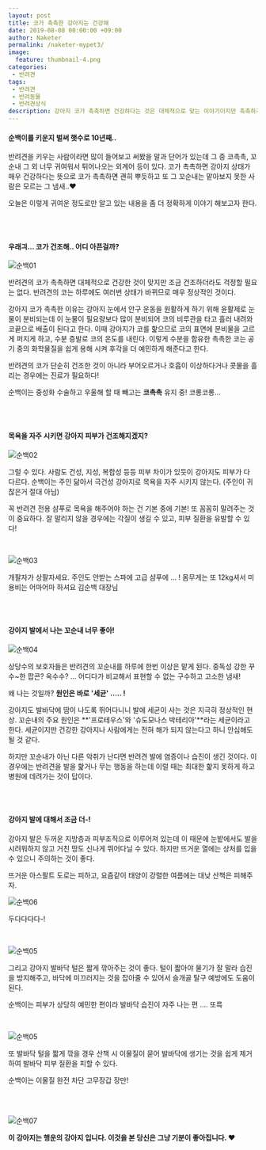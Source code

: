 ```yaml
---
layout: post
title: 코가 촉촉한 강아지는 건강해
date: 2019-08-08 00:00:00 +09:00
author: Naketer
permalink: /naketer-mypet3/
image:
  feature: thumbnail-4.png
categories:
 - 반려견
tags:
 - 반려견
 - 반려동물
 - 반려견상식
description: 강아지 코가 촉촉하면 건강하다는 것은 대체적으로 맞는 이야기이지만 촉촉하지 않다고 해서 건강하지 않는 것은 아니다. 가볍게 알았던 반려견 정보 조금 더 알아보자.
---
```




#### 순백이를 키운지 벌써 햇수로 10년째.. <Br>

반려견을 키우는 사람이라면 많이 들어보고 써봤을 말과 단어가 있는데 그 중 코촉촉, 꼬순내 그 외 너무 귀여워서 튀어나오는 외계어 등이 있다. 코가 촉촉하면 강아지 상태가 매우 건강하다는 뜻으로 코가 촉촉하면 괜히 뿌듯하고 또 그 꼬순내는 맡아보지 못한 사람은 모르는 그 냄새..♥

오늘은 이렇게 귀여운 정도로만 알고 있는 내용을 좀 더 정확하게 이야기 해보고자 한다.

<Br>

<Br>

#### 우래긔... 코가 건조해.. 어디 아픈걸까?

![순백01](https://lh3.googleusercontent.com/qGGFc7W5l0b7SRdWoTsKo937xXx--7WotjdMF9Kpqh4tHlckvnqml96HAQCO6ScBwIEi18i3YMTdg8ml2eXGG6cVQJuP0GWKpZURdk6vNB_v2fQZk9-hf9IoyZ4PD8e3y7tftXr6VgNTIKgYlFWxUXqAJ76hKZNSRnj1hQsJco9r6hvqzNf16m2dW7KLxcYJGkhQu_EhmYARq1W2LwU87V4vYTTuzHzgvnZpt0CbKrqxPm3Yrw-b98-S52jQwQZqDZRZsteKpFGlQMcXt1PchBM2MEF2TxAIOG4BPIV_4C4dlfDyXRuSxIHAF6n4NLKN94lLfus2Ckef6_OEtGZhq28IuNZh3nn3uuf0cewaD5P-lBZ8oJuE5db5OV0hTMXAeT1wCWOGOMRnHznXQCi3zRWhXAGoQfurzayLT9A4uui_BCmmueOrfa6TNCPCHAz4aYkhjilJeACGEPCyAdDKatwSM4RJu4YZVe9nOharC2j1sB0d8KkJdSNWA7uUB_eNG9wPwHLLyi00QtedsShbXOt4SfIz0Sh__W5Y5nJdjqIIUXKigqswKM58X0ZENGhUuCB5HSVDlYrYezEmweqI5atvzD3nYrBtG5t2p6LapR1gEu96gl3b0A-GuK65FBhYhRfon50k4bMLe0HlyXq2jWkyCapo69ym00ycvH7s9NyQD0fndxLH7Nf8Eq_r9UWYaljvSFZdT2g5rSUv_SwbrcZp=w886-h466-no)

반려견의 코가 촉촉하면 대체적으로 건강한 것이 맞지만 조금 건조하더라도 걱정할 필요는 없다. 반려견의 코는 하루에도 여러번 상태가 바뀌므로 매우 정상적인 것이다.

강아지 코가 촉촉한 이유는 강아지 눈에서 안구 운동을 원활하게 하기 위해 윤활제로 눈물이 분비되는데 이 눈물이 필요량보다 많이 분비되어 코의 비루관을 타고 흘러 내려와 코끝으로 배출이 된다고 한다. 이때 강아지가 코를 핥으므로 코의 표면에 분비물을 고르게 퍼지게 하고, 수분 증발로 코의 온도를 내린다. 이렇게 수분을 함유한 촉촉한 코는 공기 중의 화학물질을 쉽게 용해 시켜 후각을 더 예민하게 해준다고 한다.

반려견의 코가 단순히 건조한 것이 아니라 부어오르거나 호흡이 이상하다거나 콧물을 흘리는 경우에는 진료가 필요하다!

순백이는 중성화 수술하고 우울해 할 때 빼고는 **코촉촉** 유지 중! 코롱코롱...

<Br>

<Br>

#### 목욕을 자주 시키면 강아지 피부가 건조해지겠지?

![순백02](https://lh3.googleusercontent.com/wol8GxuJgILPP-xp04YE31LCogCF2V6oroBX8w6ECXOfOYbY4Z6Da9517Ba04c4R2lcEFagWKu8LnQV37c-rrtZfTTdoxdX0jybBzCEYJqE_GKOEgFDYvJdLPzQ2RNKmi13FmBMAuClYlskXbW070x3Xs7A6fDL3FhVtKVQlH1w2mExesmRLg_NEVrEYbkTtB89v2-F4O8A41SvP-Y5G7_8zekqxnNv0fAj5SuflD-uFnFKcIUlBPLFy2NJDaPTJ89JF9XB1PtCUzXebvZWwCraF9A9qGH7tHuyG92riRSgbH5qwqHD9Q72syYsKIyyvl53gMr0kJc8uR_4q-cQxmhCMVH26zhyC59u9QntlJhLakdCd18gDKLgWMj8ZhACdCsw6dSkYGiRPPHIK5zdF91My8HC8kGKR-SJwJpJMzCoAmhjAq5hsE_KUCK6b3zzBvQk-T28H0NR_lHoth84DNJ8AWRMCDUw3xtDrDfykS-YY499jafinb2PJnEFsPpuRFW2s6OCb3Hzg4pi-gM4kgg-WR1O36PY_hHMHfcna1leZB_elbrbmGzpSA0J2iQ8GYRK35cvG1QR1YZKpI7y5dQ1bBH6kgA73FHSbXAr880cStWacTOYorkQWnVQqh8_tnxdwK3CNuGe7TQJ7GwAlDlw9iX7asEiRQGKGIDCEi8vDWjJM2jZB00MzBhmtShp2cHsOBSgOAwqVOAt7RCz5w7sL=w886-h466-no)

그럴 수 있다. 사람도 건성, 지성, 복합성 등등 피부 차이가 있듯이 강아지도 피부가 다 다르다. 순백이는 주인 닮아서 극건성 강아지로 목욕을 자주 시키지 않는다. (주인이 귀찮은거 절대 아님)

꼭 반려견 전용 샴푸로 목욕을 해주어야 하는 건 기본 중에 기본! 또 꼼꼼히 말려주는 것이 중요하다. 잘 말리지 않을 경우에는 각질이 생길 수 있고, 피부 질환을 유발할 수 있다!

<Br>

![순백03](https://lh3.googleusercontent.com/gdosFLtHP4tAObN_eVmOt5ppME_2Dxhj2fjxT2-lTZpcEQLkA4b25wTy3ryvepzTVI7UPK-rBFPssKdHD4eCAZr97BbE12eUXbQk8R7Lnzlsiddgkw8gVJy2GYd88KhDEAhp_Z5Fv-qy75jbW9JnjJrLoa5IevFoNOugOB2wZaEaWB2SSH0WG1fuIg25i0xBa8lXW1UuUnEOrUgtIjGWEAKpfzFX0adIgbyaw1VZk3u5M7_VPTk2dFDmcFMXamEEpaV85cF--NzqNvahV8MGNg9pod3ajLyCNYF9p6MHJY3SHYogF2hfo5SvhDpCvjkgYvbvg3veukKny1PQC9rD72qEherwQE6AZE4xC1D4PFMBCLl3jA8DVztSvm-A3fNxaCEsg0Pom-WpkwCG8B9MSiM6_1xTnWteCOCScRcOoF5Cxnbw0c4GG9dBV65voWbdGDO5m6mXDXigJwes-MhW152t5fimP-xmWXiYKUwL7amZkDY0zZ0ZstsOPX2l-ZKbrz8pgQgI8cAaSEi-FYPDx051LV81Sy34Z74yYuAYNaJD1fnDb6_R5bAcwOgXKLjJWOE2FzXGmG7pa-W-8RbCLTQj7lroZrWLf5fvF09roU4ff_0kMzROXmgoAYW5rVvQh9Karr11XC0iPs-DswD4KpkXqVxK-o1Ob7SUEmW_KNmt6zxzBYkLz2HCZ-XSK3suxEw726Bnw9-FODCAY4Ax51TF=w886-h863-no)

개팔자가 상팔자세요. 주인도 안받는 스파에 고급 샴푸에 ... ! 몸무게는 또 12kg셔서 미용비는 어마어마 하셔요 김순백 대장님

<Br>

<Br>

#### 강아지 발에서 나는 꼬순내 너무 좋아!

![순백04](https://lh3.googleusercontent.com/nSGJH1wFqu1rCgBNRTraP_gix2bfyEtOLQ6kY4SFITpgtkLknGhRVQPXvXK0bqBPn5QZ0fo6aMQUh4B4DNi-XM9wMq637_bxplhc9vIl-_H2fqtmj0EXTDgTWBpSfHTXDqIwoie1emZ3Yky0Yyxu7p24RUhLg9i0wHmBQaUEADSEfnPfxTUNEEo4jOzyxuLg0cLvIM7p6w0I38q6PXMAHlT8UNPV96dAP7yVr8pbf8K6XoLPmJfK0VSf9TSb-CD81-aBNsC_c7T2aAhjSsjLHmpSiA_OLKb8hpU8KyVImK0RTbly3_uYVsHqIJVEsfOA4vL6je9pJXhW9zfKTtG4DojGIEXZdMQDr5UDwQBt62pFHSPpfdwEzVb0n-FlZhZSUohmoiIKr_mlLce222BYjzawbfUBL77Q1EJ5phh27N40XbElzptEDKq2SxTos5tmW1wTY6a-OWk78rRu0a3axQHcGjCkBB2-kPMEq4_2OC196YxECOQDv3uLr-Q_g5nEdFrMmo2Ow8iLHJuXPzPyz2SIgbRyzGL8h_GDd9vhM1_zp2CflLOPYmf2rmVYUl210fKAOCMniwWFhoJoKcXZKAKary4h_eCJbYYFNeyO2YaE2e40LZuw7ClTAJRy3tjtuMDQhxd-pIS63meqBUGaz3u5XDwt4DtATEa1U_nH9VfO1dF7GYBSrDVBxAcdQcDu4b3aD3C0nomiI6E0hcqGDXjx=w886-h466-no)

상당수의 보호자들은 반려견의 꼬순내를 하루에 한번 이상은 맡게 된다.
중독성 강한 꾸수~한 팝콘? 옥수수? ... 어디다가 비교해서 표현할 수 없는 구수하고 고소한 냄새!

왜 나는 것일까? **원인은 바로 '세균' ..... !**

강아지도 발바닥에 땀이 나도록 뛰어다니니 발에 세균이 사는 것은 지극히 정상적인 현상.
꼬순내의 주요 원인은 **'프로테우스'와 '슈도모나스 박테리아'**라는 세균이라고 한다. 세균이지만 건강한 강아지나 사람에게는 전혀 해가 되지 않는다고 하니 안심해도 될 것 같다.

하지만 꼬순내가 아닌 다른 악취가 난다면 반려견 발에 염증이나 습진이 생긴 것이다. 이 경우에는 반려견을 발을 핥거나 무는 행동을 하는데 이럴 때는 최대한 핥지 못하게 하고 병원에 데려가는 것이 답이다.

<Br>

<Br>

#### 강아지 발에 대해서 조금 더-!

강아지 발은 두꺼운 지방층과 피부조직으로 이루어져 있는데 이 때문에 눈밭에서도 발을 시려워하지 않고 거친 땅도 신나게 뛰어다닐 수 있다. 하지만 뜨거운 열에는 상처를 입을 수 있으니 주의하는 것이 좋다.

뜨거운 아스팔트 도로는 피하고, 요즘같이 태양이 강렬한 여름에는 대낮 산책은 피해주자.



![순백06](https://lh3.googleusercontent.com/KU1M3cwpWWJsU4dyW-c8-orwjLML8FyiUz7mtfFu9b3rY3DJOBijMrsUUDlX7YbkWQ8Il_m_KZcKLRX2p-C7Hub6N4_7yX43Vi0Wc_PTAvgCyIDso7zJQ-spz3Oqs5hvM9_tgSITZ03HZkvvcK2JKAraWqoV2cJgVTGkC_vaxRlcziRKVr7h6zRy_RgVISMgu3fejOXGtLyItuKBKTUCg5bdvTjqxVvUGsKvdaKf39_CgRX31bQ9izTWksOVjhANbE7T3wCT70eFqUMhOYul2P_5L__WXTwPFa2AQoyMgKOWHqh_ifS-XzCPFk779uNTvi9Z2R6hs00I5Do6FkCFEdM_uk3AC1rG7vO3BSLWR44VWwehqOl9ljuELVI_ZmM2npznC3EvAArlHUxj5gRehjjP_Y03mh0J6T1TmuMo8eiQS8EQrEGcU_m3i4_HvomHjPVpHg9Ur8JO4cUqQu_EOvmZmuXwkG9_aY6ZCNuv94uadT7wDHZW5uLPnNweiA3PY2t8ORnQCbXRrNhNitedtcu8Lb6c9ms7H1s_tBMxn-mqN47cVYLCCr3cBhxT0HlktXwpEX0G00vIAtZ1Wf22-MLRagurupch0_diNlwFgYJy1V08bag9bA-vm6zPz4arf4ZkUEBmMI5W6QOdzMwE1o0wplanipH-lTI0F8a5U_opslca5_aa94tzCkGCreV11m8z9hLafrKVgpDpsUA0sVae=w886-h466-no)

두다다다다-!

<Br>

![순백05](https://lh3.googleusercontent.com/z7vdnqXEqa1jvdgEFhOwultbrcvn_6l2r0VwTJmyDMJgQo-IJ2DoSULSG820PziqmKwCHsu-zo5qGHy5nxrHnsDh85pN-kiG8EViwgI0FPoak35FSVdx-WhTWwji6oe7wtODlU-Lzz7diGib1gJtKbvSXR0WNSaSQFCRFOF2pKWgFPLMzF5ZOwmifqevePwgXA9njxgd7x6_rvObixO04lQ3aeoqwhfbjo-pWtJ82xNQnlYaJ2CUrD_p5f3RH1jBVMzC-Fyg6dYafeWZcRY35qGSLPEPXp5_lVcCK99f9DobihRQQirHs0MTyxXAxokNwXyDJK1X5B3yr9k4T7hEV3nJIM46b6wJZRQqjCp63NQy7sgOM1x2z6uYk8c6dJ16xh_v4sVhLh9VIwnEl3iwI0YJuhtpd15JZ13DyWz962IooS_8sl4Or-8trGqlucXmOn7BU5g6ms-6rn-wP6xIAPa2_u72FYnRFlWcY0_z3hCg-oql1qS6hyCgsDTsCFOhrEq1D93sY_8KuuDy07Hmd42IPvhuh3ErOkupr0jmL-usCU7bIrXGOMO4kBbGjdqP0WVb6cISUZAbJCz9x2gno_J1UMQK9HxWxBNEhXpsjNd18fDYWbZnCXa1JEx64vmwXqu96meLOuWzDbDxOffLv1EWzDFnswGYanBVjCR0fDGvPA-wIRKVl_5aFSFiNpQCJawY3OZJpGseC5x7qOcOTsPn=w718-h378-no)

그리고 강아지 발바닥 털은 짧게 깎아주는 것이 좋다. 털이 짧아야 물기가 잘 말라 습진을 방지해주고, 바닥에 미끄러지는 것을 잡아줄 수 있어서 슬개골 탈구 예방에도 도움이 된다.

순백이는 피부가 상당히 예민한 편이라 발바닥 습진이 자주 나는 편 .... 또륵

<Br>

![순백05](https://lh3.googleusercontent.com/LyQSQVx4DXo9dCB5QbfnQAxN9enwh_wIlr_AwMJ_YiDh20oHq6xDSEJr1F7m6DUquKHdiokvwO-c0Qgu19QBcWEDUFc-63YWdkfooRSS0EexAkYDKP30mlaMFK-aXbIOd0XGUI4AkVLNDkgEmzENxYfUQJZjI1Y7pSlIqGDFt6FfWtip-_9FpzW5TZjBX29jdY3IaJtT8McB2oN3XgC6Qo3kevxTFqAdcmDChiaQQbx16oVRvr0Xfwju9ROD-qsjY6Efq2K2sn5dSWXsZPO1QjXRLhTsc8gPVXaUs0YRDrPzWl8tpLpk0No_xSMr1fMACNsPBA5B8Q8HYtn-1e5t-bUU2Qoalxi-E705erL9u4_62Bnp3Fm30O0n3JccqQFKJWrLBvgnM9tSBi7dfCnFzb7Pbz89A5npEUKGARtZqSqFaAtZlowCWyhSzqaT0JR2bZTrCDTXP7HAI4-366cNssA2dRXPB23BoGk2Iq9QST8P92OSF3ZKuMNzIKCE7ljZeo__6N1d9R8Gw8x1DfHMr1DVV5bzPL5MnTxVS2lAGNJ60u4cehZYjq2EB15yYzIGGCF_4HKuTE1qamlcudBcaG1F-tHRk58Px8ytQk1WYnzgU2OoI0_a-a2AIGpj7U1EvDQrrs8D_1W61nZXQmmEhFkJ3J6oh9hYL7EBhPGlr7tUvUjn2JhOuCHXIqI_lIF6xluoGdNMMnJ6hDbp4_F6v8JD=w886-h466-no)

또 발바닥 털을 짧게 깎을 경우 산책 시 이물질이 묻어 발바닥에 생기는 것을 쉽게 제거하여 발바닥 피부 질환을 피할 수 있다.

순백이는 이물질 완전 차단 고무장갑 장만!

<Br>

<Br>

![순백07](https://lh3.googleusercontent.com/tZozGJbIQnmKISeXWoTVnrfOWysgYce-mT_udzTcr9mEtFw7qUO_iKO63yYagnbqGCLJmTNdIHNRinkL_RD-uiFBVBtzRZZVAryPsXf5IIJQWefJdFOAaHcmQf_eLe5V8gvNHPyEENMXGoF5ppwTaCIuVFeRjH7_W5uHPqVwDe8lV85lBkUwFj1OiqUqr4jV5P7mdhT8IyQ9miGUIwY_YfSfR8OycqIvTB6rKrI90sryCnSErdGXCk9IuR8OSltUVm2Feszvn0FUbERpYIWW9_BhOFsLTePZd2ByJX9jz4x-a5R14uTAKADxqt52Ad78DKxCZZWTVdbc0KRgkxeam8dK9wsLctTsJTyaW2HciSvA0BxTO943jSIa7XsJqL62ZlodaVx_b7OoiusUXXl4JqXccz_mBcQK3BFdkBeoEtzvH4pl9uQe31HoJLYQTdUSpIsvU4l2n73-QCEp48e2St_tADObYOcva1f8kLhfnXME6L7y1oqlprgpZN8F9uc9BReqHMqAib-QXlningwMCeEGxyT73YXi7JBaYdZ6XAfPCgB3VIZkhcrXICqqhEsyvOcMwAWjEdA8Xz8pCsdpZ6g5KTt2AcSQUnjaSqvttUzGE5bgiQnHt384VzTVfMJQ4RmBaSOzv9kAhpIvdJevATbaWz4Uw9CS2X2onRQR2o6sjVkR5iyJIGq5kzYdLCc4Bjj_83rETgWGaevb_RJDq7hU=w886-h466-no)

**이 강아지는 행운의 강아지 입니다. 이것을 본 당신은 그냥 기분이 좋아집니다. ♥**

<Br>
